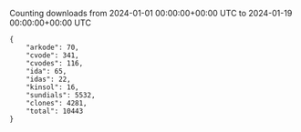 
Counting downloads from 2024-01-01 00:00:00+00:00 UTC to 2024-01-19 00:00:00+00:00 UTC

```
{
    "arkode": 70,
    "cvode": 341,
    "cvodes": 116,
    "ida": 65,
    "idas": 22,
    "kinsol": 16,
    "sundials": 5532,
    "clones": 4281,
    "total": 10443
}
```
